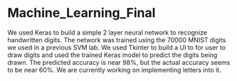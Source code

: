 # Machine_Learning_Final
We used Keras to build a simple 2 layer neural network to recognize handwritten digits. The network was trained using the 70000 MNIST digits we used in a previous SVM lab. We used Tkinter to build a UI to for user to draw digits and used the trained Keras model to predict the digits being drawn. The predicted accuracy is near 98%, but the actual accuracy seems to be near 60%. We are currently working on implementing letters into it.
